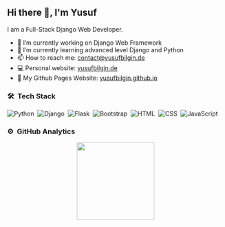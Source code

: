 <h2>Hi there 👋, I'm Yusuf</h2>

I am a Full-Stack Django Web Developer.

- 🔭 I’m currently working on Django Web Framework
- 🌱 I’m currently learning advanced level Django and Python
- 📫 How to reach me: contact@yusufbilgin.de
- 💻 Personal website: [yusufbilgin.de](https://yusufbilgin.de "yusufbilgin.de")
- 📝 My Github Pages Website: [yusufbilgin.github.io](https://yusufbilgin.github.io/ "yusufbilgin.github.io")

### 🛠 &nbsp;Tech Stack 

![Python](https://img.shields.io/badge/-Python-05122A?style=flat&logo=python)&nbsp;
![Django](https://img.shields.io/badge/-Django-05122A?style=flat&logo=django&logoColor=092E20)&nbsp;
![Flask](https://img.shields.io/badge/-Flask-05122A?style=flat&logo=flask)&nbsp;
![Bootstrap](https://img.shields.io/badge/-Bootstrap-05122A?style=flat&logo=bootstrap&logoColor=563D7C)&nbsp;
![HTML](https://img.shields.io/badge/-HTML-05122A?style=flat&logo=HTML5)&nbsp;
![CSS](https://img.shields.io/badge/-CSS-05122A?style=flat&logo=CSS3&logoColor=1572B6)&nbsp;
![JavaScript](https://img.shields.io/badge/-JavaScript-05122A?style=flat&logo=javascript)&nbsp;


### ⚙️ &nbsp;GitHub Analytics

<p align="center">
    <a href="https://github.com/YusufBilgin">
        <img height="180em" src="https://github-readme-stats-eight-theta.vercel.app/api?username=YusufBilgin&show_icons=true&theme=algolia&include_all_commits=true&count_private=true"/>
    </a>
</p>
